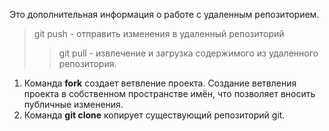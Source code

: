 Это дополнительная информация о работе с удаленным репозиторием.
> git push - отправить изменения в удаленный репозиторий 
>>git pull - извлечение и загрузка содержимого из удаленного репозитория.

1. Команда **fork** создает ветвление проекта. Создание ветвления проекта в собственном пространстве имён, что позволяет вносить публичные изменения. 
2. Команда **git clone** копирует существующий репозиторий git.
